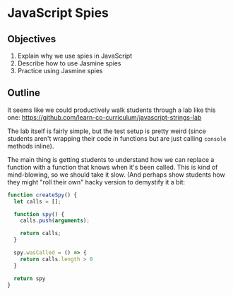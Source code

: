 # JavaScript Spies

## Objectives

1. Explain why we use spies in JavaScript
2. Describe how to use Jasmine spies
3. Practice using Jasmine spies

## Outline

It seems like we could productively walk students through a lab like this
one: https://github.com/learn-co-curriculum/javascript-strings-lab

The lab itself is fairly simple, but the test setup is pretty weird (since
students aren't wrapping their code in functions but are just calling
`console` methods inline).

The main thing is getting students to understand how we can replace a
function with a function that knows when it's been called. This is kind of
mind-blowing, so we should take it slow. (And perhaps show students how they
might "roll their own" hacky version to demystify it a bit:

```javascript
function createSpy() {
  let calls = [];

  function spy() {
    calls.push(arguments);

    return calls;
  }

  spy.wasCalled = () => {
    return calls.length > 0
  }

  return spy
}
```
